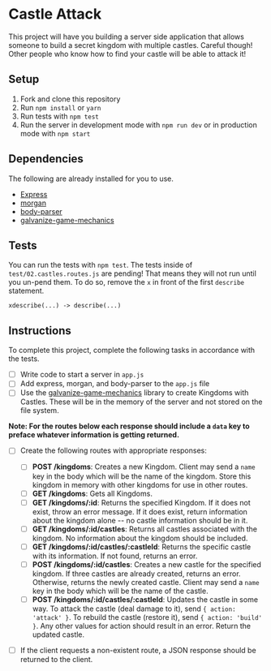 # Castle Attack

This project will have you building a server side application that allows someone to build a secret kingdom with multiple castles. Careful though! Other people who know how to find your castle will be able to attack it!

## Setup

1. Fork and clone this repository
1. Run `npm install` or `yarn`
1. Run tests with `npm test`
1. Run the server in development mode with `npm run dev` or in production mode with `npm start`

## Dependencies

The following are already installed for you to use.

- [Express](https://www.npmjs.com/package/express)
- [morgan](https://www.npmjs.com/package/morgan)
- [body-parser](https://www.npmjs.com/package/body-parser)
- [galvanize-game-mechanics](https://www.npmjs.com/package/galvanize-game-mechanics)

## Tests

You can run the tests with `npm test`. The tests inside of `test/02.castles.routes.js` are pending! That means they will not run until you un-pend them. To do so, remove the `x` in front of the first `describe` statement.

```
xdescribe(...) -> describe(...)
```

## Instructions

To complete this project, complete the following tasks in accordance with the tests.

- [ ] Write code to start a server in `app.js`
- [ ] Add express, morgan, and body-parser to the `app.js` file
- [ ] Use the [galvanize-game-mechanics](https://www.npmjs.com/package/galvanize-game-mechanics) library to create Kingdoms with Castles.  These will be in the memory of the server and not stored on the file system.

__Note: For the routes below each response should include a `data` key to preface whatever information is getting returned.__ 

- [ ] Create the following routes with appropriate responses: 
  - [ ] **POST /kingdoms**: Creates a new Kingdom. Client may send a `name` key in the body which will be the name of the kingdom. Store this kingdom in memory with other kingdoms for use in other routes.
  - [ ] **GET /kingdoms**: Gets all Kingdoms.
  - [ ] **GET /kingdoms/:id**: Returns the specified Kingdom. If it does not exist, throw an error message. If it does exist, return information about the kingdom alone -- no castle information should be in it.
  - [ ] **GET /kingdoms/:id/castles**: Returns all castles associated with the kingdom. No information about the kingdom should be included.
  - [ ] **GET /kingdoms/:id/castles/:castleId**: Returns the specific castle with its information. If not found, returns an error.
  - [ ] **POST /kingdoms/:id/castles**: Creates a new castle for the specified kingdom. If three castles are already created, returns an error. Otherwise, returns the newly created castle. Client may send a `name` key in the body which will be the name of the castle.
  - [ ] **POST /kingdoms/:id/castles/:castleId**: Updates the castle in some way. To attack the castle (deal damage to it), send `{ action: 'attack' }`. To rebuild the castle (restore it), send `{ action: 'build' }`. Any other values for action should result in an error. Return the updated castle.
- [ ] If the client requests a non-existent route, a JSON response should be returned to the client.

